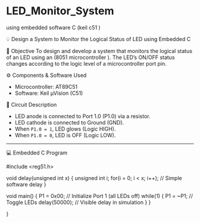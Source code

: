 # LED_Monitor_System
using embedded software C (keil c51 )

💡 Design a System to Monitor the Logical Status of LED using Embedded C

🎯 Objective
  To design and develop a system that monitors the logical status of an LED using an (8051 microcontroller ). The LED’s ON/OFF status changes according to the logic level of a microcontroller port pin.


⚙️ Components & Software Used
- Microcontroller: AT89C51  
- Software: Keil µVision (C51)  

🧩 Circuit Description
- LED anode is connected to Port 1.0 (P1.0) via a resistor.  
- LED cathode is connected to Ground (GND).  
- When `P1.0 = 1`, LED glows (Logic HIGH).  
- When `P1.0 = 0`, LED is OFF (Logic LOW).

---

💻 Embedded C Program

#include <reg51.h>

void delay(unsigned int x)
{
    unsigned int i;
    for(i = 0; i < x; i++);  // Simple software delay
}

void main()
{
    P1 = 0x00;  // Initialize Port 1 (all LEDs off)
    while(1)
    {
        P1 = ~P1;     // Toggle LEDs
        delay(50000); // Visible delay in simulation
    }
}

}
